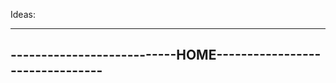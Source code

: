 Ideas:

---------------------------------------------------------------
---------------------------HOME--------------------------------
---------------------------------------------------------------